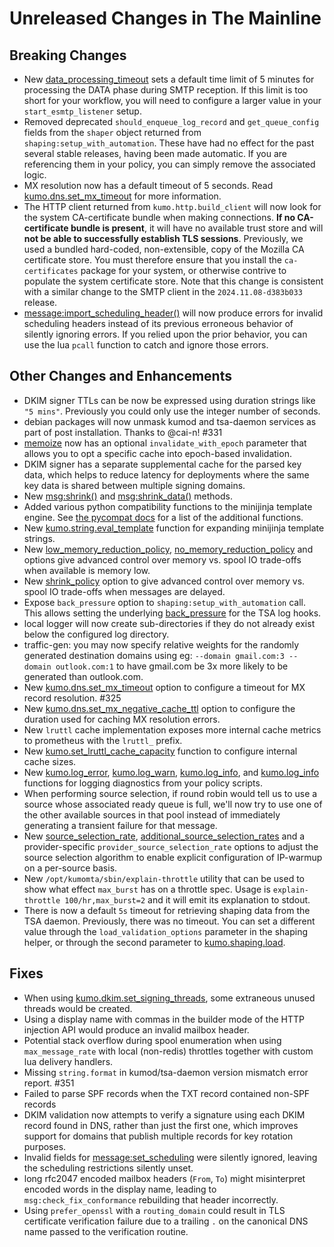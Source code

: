 # Unreleased Changes in The Mainline

## Breaking Changes
* New
  [data_processing_timeout](../reference/kumo/start_esmtp_listener/data_processing_timeout.md)
  sets a default time limit of 5 minutes for processing the DATA phase during
  SMTP reception.  If this limit is too short for your workflow, you will
  need to configure a larger value in your `start_esmtp_listener` setup.
* Removed deprecated `should_enqueue_log_record` and `get_queue_config` fields
  from the `shaper` object returned from `shaping:setup_with_automation`.
  These have had no effect for the past several stable releases, having been
  made automatic. If you are referencing them in your policy, you can simply
  remove the associated logic.
* MX resolution now has a default timeout of 5 seconds. Read
  [kumo.dns.set_mx_timeout](../reference/kumo.dns/set_mx_timeout.md) for more
  information.
* The HTTP client returned from `kumo.http.build_client` will now look for the
  system CA-certificate bundle when making connections. **If no CA-certificate
  bundle is present**, it will have no available trust store and will **not be
  able to successfully establish TLS sessions**. Previously, we used a bundled
  hard-coded, non-extensible, copy of the Mozilla CA certificate store. You
  must therefore ensure that you install the `ca-certificates` package for your
  system, or otherwise contrive to populate the system certificate store. Note
  that this change is consistent with a similar change to the SMTP client in
  the `2024.11.08-d383b033` release.
* [message:import_scheduling_header()](../reference/message/import_scheduling_header.md)
  will now produce errors for invalid scheduling headers instead of its
  previous erroneous behavior of silently ignoring errors. If you relied upon
  the prior behavior, you can use the lua `pcall` function to catch and ignore
  those errors.

## Other Changes and Enhancements

* DKIM signer TTLs can be now be expressed using duration strings like `"5
  mins"`. Previously you could only use the integer number of seconds.
* debian packages will now unmask kumod and tsa-daemon services as part
  of post installation.  Thanks to @cai-n! #331
* [memoize](../reference/kumo/memoize.md) now has an optional
  `invalidate_with_epoch` parameter that allows you to opt a specific cache
  into epoch-based invalidation.
* DKIM signer has a separate supplemental cache for the parsed key data,
  which helps to reduce latency for deployments where the same key data
  is shared between multiple signing domains.
* New [msg:shrink()](../reference/message/shrink.md) and
  [msg:shrink_data()](../reference/message/shrink_data.md) methods.
* Added various python compatibility functions to the minijinja template engine.
  See [the pycompat
  docs](https://docs.rs/minijinja-contrib/latest/minijinja_contrib/pycompat/fn.unknown_method_callback.html)
  for a list of the additional functions.
* New [kumo.string.eval_template](../reference/string/eval_template.md)
  function for expanding minijinja template strings.
* New [low_memory_reduction_policy](../reference/kumo/make_egress_path/low_memory_reduction_policy.md),
  [no_memory_reduction_policy](../reference/kumo/make_egress_path/no_memory_reduction_policy.md) and
  options give advanced control over memory vs. spool IO trade-offs when
  available is memory low.
* New [shrink_policy](../reference/kumo/make_queue_config/shrink_policy.md)
  option to give advanced control over memory vs. spool IO trade-offs when
  messages are delayed.
* Expose `back_pressure` option to `shaping:setup_with_automation` call. This
  allows setting the underlying
  [back_pressure](../reference/kumo/configure_log_hook.md) for the TSA log
  hooks.
* local logger will now create sub-directories if they do not already exist
  below the configured log directory.
* traffic-gen: you may now specify relative weights for the randomly generated destination
  domains using eg: `--domain gmail.com:3 --domain outlook.com:1` to have gmail.com
  be 3x more likely to be generated than outlook.com.
* New [kumo.dns.set_mx_timeout](../reference/kumo.dns/set_mx_timeout.md) option
  to configure a timeout for MX record resolution. #325
* New [kumo.dns.set_mx_negative_cache_ttl](../reference/kumo.dns/set_mx_negative_cache_ttl.md)
  option to configure the duration used for caching MX resolution errors.
* New `lruttl` cache implementation exposes more internal cache metrics to
  prometheus with the `lruttl_` prefix.
* New [kumo.set_lruttl_cache_capacity](../reference/kumo/set_lruttl_cache_capacity.md)
  function to configure internal cache sizes.
* New [kumo.log_error](../reference/kumo/log_error.md),
  [kumo.log_warn](../reference/kumo/log_warn.md),
  [kumo.log_info](../reference/kumo/log_info.md), and
  [kumo.log_info](../reference/kumo/log_debug.md) functions for logging
  diagnostics from your policy scripts.
* When performing source selection, if round robin would tell us to use a
  source whose associated ready queue is full, we'll now try to use one of the
  other available sources in that pool instead of immediately generating a
  transient failure for that message.
* New
  [source_selection_rate](../reference/kumo/make_egress_path/source_selection_rate.md),
  [additional_source_selection_rates](../reference/kumo/make_egress_path/additional_source_selection_rates.md)
  and a provider-specific `provider_source_selection_rate` options to adjust
  the source selection algorithm to enable explicit configuration of IP-warmup
  on a per-source basis.
* New `/opt/kumomta/sbin/explain-throttle` utility that can be used to show
  what effect `max_burst` has on a throttle spec. Usage is `explain-throttle 100/hr,max_burst=2`
  and it will emit its explanation to stdout.
* There is now a default `5s` timeout for retrieving shaping data from
  the TSA daemon.  Previously, there was no timeout.  You can set a different
  value through the `load_validation_options` parameter in the shaping
  helper, or through the second parameter to [kumo.shaping.load](../reference/kumo.shaping/load.md).

## Fixes

* When using
  [kumo.dkim.set_signing_threads](../reference/kumo.dkim/set_signing_threads.md),
  some extraneous unused threads would be created.
* Using a display name with commas in the builder mode of the HTTP injection
  API would produce an invalid mailbox header.
* Potential stack overflow during spool enumeration when using
  `max_message_rate` with local (non-redis) throttles together with custom lua delivery
  handlers.
* Missing `string.format` in kumod/tsa-daemon version mismatch error report. #351
* Failed to parse SPF records when the TXT record contained non-SPF records
* DKIM validation now attempts to verify a signature using each DKIM record
  found in DNS, rather than just the first one, which improves support for
  domains that publish multiple records for key rotation purposes.
* Invalid fields for [message:set_scheduling](../reference/message/set_scheduling.md)
  were silently ignored, leaving the scheduling restrictions silently unset.
* long rfc2047 encoded mailbox headers (`From`, `To`) might misinterpret
  encoded words in the display name, leading to `msg:check_fix_conformance`
  rebuilding that header incorrectly.
* Using `prefer_openssl` with a `routing_domain` could result in TLS certificate
  verification failure due to a trailing `.` on the canonical DNS name passed
  to the verification routine.
